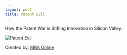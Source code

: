 ```yaml
---
layout: post
title: Patent Evil
---
```


How the Patent War is Stifling Innovation in Silicon Valley.

<a href="http://www.mbaonline.com/patents/"><img src="/images/2011/patent-evil.jpg" alt="Patent Evil" border="0" /></a>

Created by: <a href="http://www.mbaonline.com/">MBA Online</a>

